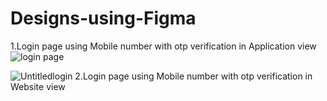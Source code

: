 # Designs-using-Figma
1.Login page using Mobile number with otp verification in Application view
![login page](https://github.com/Nainar-96/Designs-using-Figma/assets/142799371/57efc7f3-819c-4623-a57e-d9988b8013f6)

![Untitledlogin](https://github.com/Nainar-96/Designs-using-Figma/assets/142799371/684b16fa-b887-4800-af27-4704df501915)
2.Login page using Mobile number with otp verification in Website view
